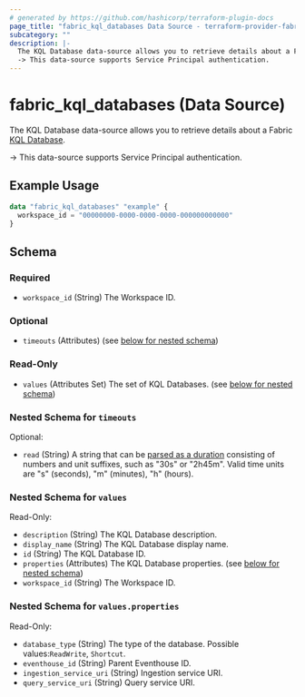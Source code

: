 ```yaml
---
# generated by https://github.com/hashicorp/terraform-plugin-docs
page_title: "fabric_kql_databases Data Source - terraform-provider-fabric"
subcategory: ""
description: |-
  The KQL Database data-source allows you to retrieve details about a Fabric KQL Database https://learn.microsoft.com/fabric/real-time-intelligence/create-database.
  -> This data-source supports Service Principal authentication.
---
```


# fabric_kql_databases (Data Source)

The KQL Database data-source allows you to retrieve details about a Fabric [KQL Database](https://learn.microsoft.com/fabric/real-time-intelligence/create-database).

-> This data-source supports Service Principal authentication.

## Example Usage

```terraform
data "fabric_kql_databases" "example" {
  workspace_id = "00000000-0000-0000-0000-000000000000"
}
```

<!-- schema generated by tfplugindocs -->
## Schema

### Required

- `workspace_id` (String) The Workspace ID.

### Optional

- `timeouts` (Attributes) (see [below for nested schema](#nestedatt--timeouts))

### Read-Only

- `values` (Attributes Set) The set of KQL Databases. (see [below for nested schema](#nestedatt--values))

<a id="nestedatt--timeouts"></a>

### Nested Schema for `timeouts`

Optional:

- `read` (String) A string that can be [parsed as a duration](https://pkg.go.dev/time#ParseDuration) consisting of numbers and unit suffixes, such as "30s" or "2h45m". Valid time units are "s" (seconds), "m" (minutes), "h" (hours).

<a id="nestedatt--values"></a>

### Nested Schema for `values`

Read-Only:

- `description` (String) The KQL Database description.
- `display_name` (String) The KQL Database display name.
- `id` (String) The KQL Database ID.
- `properties` (Attributes) The KQL Database properties. (see [below for nested schema](#nestedatt--values--properties))
- `workspace_id` (String) The Workspace ID.

<a id="nestedatt--values--properties"></a>

### Nested Schema for `values.properties`

Read-Only:

- `database_type` (String) The type of the database. Possible values:`ReadWrite`, `Shortcut`.
- `eventhouse_id` (String) Parent Eventhouse ID.
- `ingestion_service_uri` (String) Ingestion service URI.
- `query_service_uri` (String) Query service URI.
